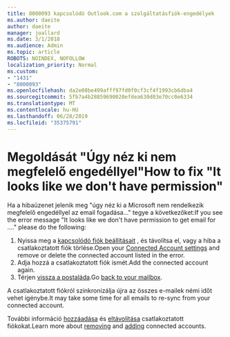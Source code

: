 ```yaml
---
title: 8000093 kapcsolódó Outlook.com a szolgáltatásfiók-engedélyek
ms.author: daeite
author: daeite
manager: joallard
ms.date: 3/1/2018
ms.audience: Admin
ms.topic: article
ROBOTS: NOINDEX, NOFOLLOW
localization_priority: Normal
ms.custom:
- "1431"
- "8000093"
ms.openlocfilehash: da2e08be499afff97fd0f0cf3cf4f1993cb6dba4
ms.sourcegitcommit: 5fb7a4b28859690020efdea630d03e70cc0e6334
ms.translationtype: MT
ms.contentlocale: hu-HU
ms.lasthandoff: 06/28/2019
ms.locfileid: "35375791"
---
```

# <a name="how-to-fix-it-looks-like-we-dont-have-permission"></a><span data-ttu-id="e258f-102">Megoldását "Úgy néz ki nem megfelelő engedéllyel"</span><span class="sxs-lookup"><span data-stu-id="e258f-102">How to fix "It looks like we don't have permission"</span></span>

<span data-ttu-id="e258f-103">Ha a hibaüzenet jelenik meg "úgy néz ki a Microsoft nem rendelkezik megfelelő engedéllyel az email fogadása..." tegye a következőket:</span><span class="sxs-lookup"><span data-stu-id="e258f-103">If you see the error message "It looks like we don't have permission to get email for ...." please do the following:</span></span>

1. <span data-ttu-id="e258f-104">Nyissa meg a [kapcsolódó fiók beállításait](https://outlook.live.com/mail/options/mail/accounts) , és távolítsa el, vagy a hiba a csatlakoztatott fiók törlése.</span><span class="sxs-lookup"><span data-stu-id="e258f-104">Open your [Connected Account settings](https://outlook.live.com/mail/options/mail/accounts) and remove or delete the connected account listed in the error.</span></span>
2. <span data-ttu-id="e258f-105">Adja hozzá a csatlakoztatott fiók ismét.</span><span class="sxs-lookup"><span data-stu-id="e258f-105">Add the connected account again.</span></span>
3. <span data-ttu-id="e258f-106">Térjen [vissza a postaláda](https://outlook.live.com/mail/inbox).</span><span class="sxs-lookup"><span data-stu-id="e258f-106">Go [back to your mailbox](https://outlook.live.com/mail/inbox).</span></span>

<span data-ttu-id="e258f-107">A csatlakoztatott fiókról szinkronizálja újra az összes e-mailek némi időt vehet igénybe.</span><span class="sxs-lookup"><span data-stu-id="e258f-107">It may take some time for all emails to re-sync from your connected account.</span></span>

<span data-ttu-id="e258f-108">További információ [hozzáadása](https://support.office.com/article/c5224df4-5885-4e79-91ba-523aa743f0ba) és [eltávolítása](https://support.office.com/article/0b9a6b95-ff1b-46c1-bf60-d6b3b82c5ac8) csatlakoztatott fiókokat.</span><span class="sxs-lookup"><span data-stu-id="e258f-108">Learn more about [removing](https://support.office.com/article/0b9a6b95-ff1b-46c1-bf60-d6b3b82c5ac8) and [adding](https://support.office.com/article/c5224df4-5885-4e79-91ba-523aa743f0ba) connected accounts.</span></span>